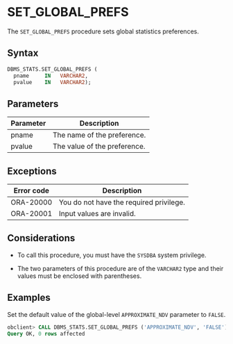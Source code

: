 # SET_GLOBAL_PREFS


The `SET_GLOBAL_PREFS` procedure sets global statistics preferences.

## Syntax

```sql
DBMS_STATS.SET_GLOBAL_PREFS (
  pname     IN   VARCHAR2,
  pvalue    IN   VARCHAR2);
```



## Parameters

| Parameter | Description                  |
|-----------|------------------------------|
| pname     | The name of the preference.  |
| pvalue    | The value of the preference. |



## Exceptions


| Error code | Description                             |
|------------|-----------------------------------------|
| ORA-20000  | You do not have the required privilege. |
| ORA-20001  | Input values are invalid.               |



## Considerations

* To call this procedure, you must have the `SYSDBA` system privilege.

* The two parameters of this procedure are of the `VARCHAR2` type and their values must be enclosed with parentheses.


## Examples

Set the default value of the global-level `APPROXIMATE_NDV` parameter to `FALSE`.

```sql
obclient> CALL DBMS_STATS.SET_GLOBAL_PREFS ('APPROXIMATE_NDV', 'FALSE');
Query OK, 0 rows affected
```


